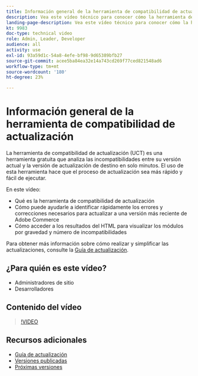 ```yaml
---
title: Información general de la herramienta de compatibilidad de actualización
description: Vea este vídeo técnico para conocer cómo la herramienta de compatibilidad de actualización puede hacer que su próxima actualización sea más fácil, barata y rápida.
landing-page-description: Vea este vídeo técnico para conocer cómo la herramienta de compatibilidad de actualización puede hacer que su próxima actualización sea más fácil, barata y rápida.
kt: 9983
doc-type: technical video
role: Admin, Leader, Developer
audience: all
activity: use
exl-id: 93a59d1c-54a8-4efe-bf98-9d65389bfb27
source-git-commit: acee5ba84ea32e14a743cd269f77ced821548ad6
workflow-type: tm+mt
source-wordcount: '180'
ht-degree: 23%

---
```


# Información general de la herramienta de compatibilidad de actualización

La herramienta de compatibilidad de actualización (UCT) es una herramienta gratuita que analiza las incompatibilidades entre su versión actual y la versión de actualización de destino en solo minutos. El uso de esta herramienta hace que el proceso de actualización sea más rápido y fácil de ejecutar.

En este vídeo:

- Qué es la herramienta de compatibilidad de actualización
- Cómo puede ayudarle a identificar rápidamente los errores y correcciones necesarios para actualizar a una versión más reciente de Adobe Commerce
- Cómo acceder a los resultados del HTML para visualizar los módulos por gravedad y número de incompatibilidades

Para obtener más información sobre cómo realizar y simplificar las actualizaciones, consulte la [Guía de actualización](https://experienceleague.adobe.com/docs/commerce-operations/upgrade-guide/overview.html).

## ¿Para quién es este vídeo?

- Administradores de sitio
- Desarrolladores

## Contenido del vídeo

>[!VIDEO](https://video.tv.adobe.com/v/341245?quality=12&learn=on)

## Recursos adicionales

- [Guía de actualización](https://experienceleague.adobe.com/docs/commerce-operations/upgrade-guide/overview.html)
- [Versiones publicadas](https://devdocs.magento.com/release/released-versions.html)
- [Próximas versiones](https://devdocs.magento.com/release/)
